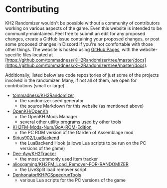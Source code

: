 # Contributing

KH2 Randomizer wouldn't be possible without a community of contributors working on various aspects of the game. Even
this website is intended to be community-maintained. Feel free to submit an edit for any proposed changes, create a
GitHub issue containing your proposed changes, or post some proposed changes in Discord if you're not comfortable with
those other things. The website is hosted using [GitHub Pages](https://pages.github.com/), with the website-specific
files located at
[https://github.com/tommadness/KH2Randomizer/tree/master/docs](https://github.com/tommadness/KH2Randomizer/tree/master/docs).

Additionally, listed below are code repositories of just some of the projects involved in the randomizer. Many, if not
all of them, are open for contributions (small or large).

* [tommadness/KH2Randomizer](https://github.com/tommadness/KH2Randomizer)
    * the randomizer seed generator
    * the source Markdown for this website (as mentioned above)
* [OpenKH/OpenKh](https://github.com/OpenKH/OpenKh)
    * the OpenKH Mods Manager
    * several other utility programs used by other tools
* [KH2FM-Mods-Num/GoA-ROM-Edition](https://github.com/KH2FM-Mods-Num/GoA-ROM-Edition)
    * the PC ROM version of the Garden of Assemblage mod
* [Sirius902/LuaBackend](https://github.com/Sirius902/LuaBackend)
    * the LuaBackend Hook (allows Lua scripts to be run on the PC versions of the game)
* [Dee-Ayy/KH2Tracker](https://github.com/Dee-Ayy/KH2Tracker)
    * the most commonly used item tracker
* [aliosgaming/KH2FM_Load_Remover-FOR-RANDOMIZER](https://github.com/aliosgaming/KH2FM_Load_Remover-FOR-RANDOMIZER)
    * the LiveSplit load remover script
* [Denhonator/KHPCSpeedrunTools](https://github.com/Denhonator/KHPCSpeedrunTools)
    * various Lua scripts for the PC versions of the game
